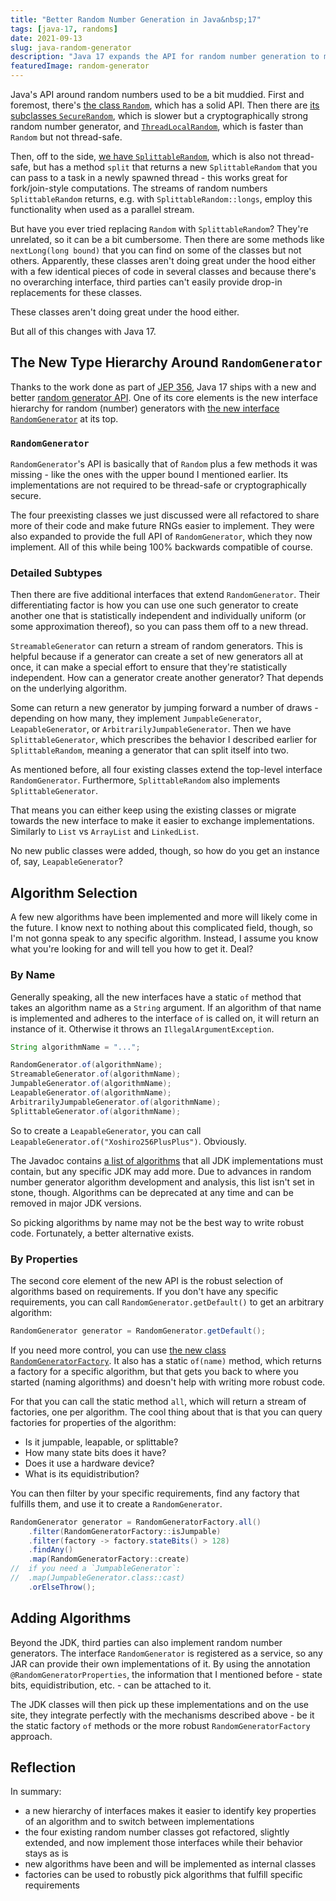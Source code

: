 ```yaml
---
title: "Better Random Number Generation in Java&nbsp;17"
tags: [java-17, randoms]
date: 2021-09-13
slug: java-random-generator
description: "Java 17 expands the API for random number generation to make it more usable, extensible, and robust with `RandomGenerator` and  `RandomGeneratorFactory` at its core."
featuredImage: random-generator
---
```


Java's API around random numbers used to be a bit muddied.
First and foremost, there's [the class `Random`][random], which has a solid API.
Then there are [its subclasses `SecureRandom`][secure-random], which is slower but a cryptographically strong random number generator, and [`ThreadLocalRandom`][thread-local-random], which is faster than `Random` but not thread-safe.

Then, off to the side, [we have `SplittableRandom`][splittable], which is also not thread-safe, but has a method `split` that returns a new `SplittableRandom` that you can pass to a task in a newly spawned thread - this works great for fork/join-style computations.
The streams of random numbers `SplittableRandom` returns, e.g. with `SplittableRandom::longs`, employ this functionality when used as a parallel stream.

<contentimage slug="random-types-before" options="narrow"></contentimage>

But have you ever tried replacing `Random` with `SplittableRandom`?
They're unrelated, so it can be a bit cumbersome.
Then there are some methods like `nextLong​(long bound)` that you can find on some of the classes but not others.
Apparently, these classes aren't doing great under the hood either with a few identical pieces of code in several classes and because there's no overarching interface, third parties can't easily provide drop-in replacements for these classes.

<pullquote>These classes aren't doing great under the hood either.</pullquote>

But all of this changes with Java 17.

[random]: https://docs.oracle.com/en/java/javase/17/docs/api/java.base/java/util/Random.html
[secure-random]: https://docs.oracle.com/en/java/javase/17/docs/api/java.base/java/security/SecureRandom.html
[thread-local-random]: https://docs.oracle.com/en/java/javase/17/docs/api/java.base/java/util/concurrent/ThreadLocalRandom.html
[splittable]: https://docs.oracle.com/en/java/javase/17/docs/api/java.base/java/util/SplittableRandom.html


## The New Type Hierarchy Around `RandomGenerator`

Thanks to the work done as part of [JEP 356][jep-356], Java 17 ships with a new and better [random generator API][random-api].
One of its core elements is the new interface hierarchy for random (number) generators with [the new interface `RandomGenerator`][random-generator] at its top.

[jep-356]: https://openjdk.java.net/jeps/356
[random-api]: https://docs.oracle.com/en/java/javase/17/docs/api/java.base/java/util/random/package-summary.html
[random-generator]: https://docs.oracle.com/en/java/javase/17/docs/api/java.base/java/util/random/RandomGenerator.html

### `RandomGenerator`

`RandomGenerator`'s API is basically that of `Random` plus a few methods it was missing - like the ones with the upper bound I mentioned earlier.
Its implementations are not required to be thread-safe or cryptographically secure.

The four preexisting classes we just discussed were all refactored to share more of their code and make future RNGs easier to implement.
They were also expanded to provide the full API of `RandomGenerator`, which they now implement.
All of this while being 100% backwards compatible of course.

### Detailed Subtypes

Then there are five additional interfaces that extend `RandomGenerator`.
Their differentiating factor is how you can use one such generator to create another one that is statistically independent and individually uniform (or some approximation thereof), so you can pass them off to a new thread.

`StreamableGenerator` can return a stream of random generators.
This is helpful because if a generator can create a set of new generators all at once, it can make a special effort to ensure that they're statistically independent.
How can a generator create another generator?
That depends on the underlying algorithm.

Some can return a new generator by jumping forward a number of draws - depending on how many, they implement `JumpableGenerator`, `LeapableGenerator`, or `ArbitrarilyJumpableGenerator`.
Then we have `SplittableGenerator`, which prescribes the behavior I described earlier for `SplittableRandom`, meaning a generator that can split itself into two.

As mentioned before, all four existing classes extend the top-level interface `RandomGenerator`.
Furthermore, `SplittableRandom` also implements `SplittableGenerator`.

<contentimage slug="random-generator-hierarchy"></contentimage>

That means you can either keep using the existing classes or migrate towards the new interface to make it easier to exchange implementations.
Similarly to `List` vs `ArrayList` and `LinkedList`.

No new public classes were added, though, so how do you get an instance of, say, `LeapableGenerator`?


## Algorithm Selection

A few new algorithms have been implemented and more will likely come in the future.
I know next to nothing about this complicated field, though, so I'm not gonna speak to any specific algorithm.
Instead, I assume you know what you're looking for and will tell you how to get it.
Deal?

### By Name

Generally speaking, all the new interfaces have a static `of` method that takes an algorithm name as a `String` argument.
If an algorithm of that name is implemented and adheres to the interface `of` is called on, it will return an instance of it.
Otherwise it throws an `IllegalArgumentException`.

```java
String algorithmName = "...";

RandomGenerator.of(algorithmName);
StreamableGenerator.of(algorithmName);
JumpableGenerator.of(algorithmName);
LeapableGenerator.of(algorithmName);
ArbitrarilyJumpableGenerator.of(algorithmName);
SplittableGenerator.of(algorithmName);
```

So to create a `LeapableGenerator`, you can call `LeapableGenerator.of("Xoshiro256PlusPlus")`.
Obviously.

The Javadoc contains [a list of algorithms][algorithms] that all JDK implementations must contain, but any specific JDK may add more.
Due to advances in random number generator algorithm development and analysis, this list isn't set in stone, though.
Algorithms can be deprecated at any time and can be removed in major JDK versions.

So picking algorithms by name may not be the best way to write robust code.
Fortunately, a better alternative exists.

[algorithms]: https://docs.oracle.com/en/java/javase/17/docs/api/java.base/java/util/random/package-summary.html#algorithms

### By Properties

The second core element of the new API is the robust selection of algorithms based on requirements.
If you don't have any specific requirements, you can call `RandomGenerator.getDefault()` to get an arbitrary algorithm:

```java
RandomGenerator generator = RandomGenerator.getDefault();
```

If you need more control, you can use [the new class `RandomGeneratorFactory`][random-factory].
It also has a static `of(name)` method, which returns a factory for a specific algorithm, but that gets you back to where you started (naming algorithms) and doesn't help with writing more robust code.

For that you can call the static method `all`, which will return a stream of factories, one per algorithm.
The cool thing about that is that you can query factories for properties of the algorithm:

* Is it jumpable, leapable, or splittable?
* How many state bits does it have?
* Does it use a hardware device?
* What is its equidistribution?

You can then filter by your specific requirements, find any factory that fulfills them, and use it to create a `RandomGenerator`.

```java
RandomGenerator generator = RandomGeneratorFactory.all()
	.filter(RandomGeneratorFactory::isJumpable)
	.filter(factory -> factory.stateBits() > 128)
	.findAny()
	.map(RandomGeneratorFactory::create)
//  if you need a `JumpableGenerator`:
//  .map(JumpableGenerator.class::cast)
	.orElseThrow();
```

[random-factory]: https://docs.oracle.com/en/java/javase/17/docs/api/java.base/java/util/random/RandomGeneratorFactory.html


## Adding Algorithms

Beyond the JDK, third parties can also implement random number generators.
The interface `RandomGenerator` is registered as a service, so any JAR can provide their own implementations of it.
By using the annotation `@RandomGeneratorProperties`, the information that I mentioned before - state bits, equidistribution, etc. - can be attached to it.

The JDK classes will then pick up these implementations and on the use site, they integrate perfectly with the mechanisms described above - be it the static factory `of` methods or the more robust `RandomGeneratorFactory` approach.


## Reflection

In summary:

* a new hierarchy of interfaces makes it easier to identify key properties of an algorithm and to switch between implementations
* the four existing random number classes got refactored, slightly extended, and now implement those interfaces while their behavior stays as is
* new algorithms have been and will be implemented as internal classes
* factories can be used to robustly pick algorithms that fulfill specific requirements
